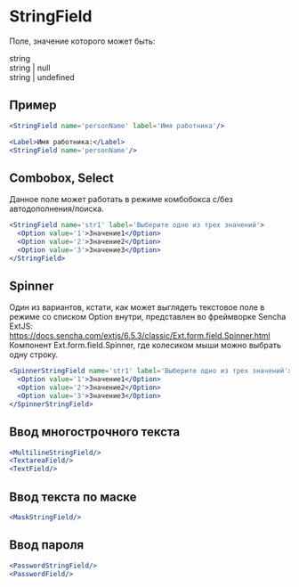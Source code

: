 StringField
===========

Поле, значение которого может быть:

string  
string | null  
string | undefined  

Пример
------

```jsx
<StringField name='personName' label='Имя работника'/>
```

```jsx
<Label>Имя работника:</Label>
<StringField name='personName'/>
```

Combobox, Select
----------------

Данное поле может работать в режиме комбобокса с/без автодополнения/поиска.

```jsx
<StringField name='str1' label='Выберите одно из трех значений'>
  <Option value='1'>Значение1</Option>
  <Option value='2'>Значение2</Option>
  <Option value='3'>Значение3</Option>
</StringField>
```

Spinner
-------

Один из вариантов, кстати, как может выглядеть текстовое поле в режиме со списком Option внутри, представлен
во фреймворке Sencha ExtJS: https://docs.sencha.com/extjs/6.5.3/classic/Ext.form.field.Spinner.html
Компонент Ext.form.field.Spinner, где колесиком мыши можно выбрать одну строку.

```jsx
<SpinnerStringField name='str1' label='Выберите одно из трех значений'>
  <Option value='1'>Значение1</Option>
  <Option value='2'>Значение2</Option>
  <Option value='3'>Значение3</Option>
</SpinnerStringField>
```

Ввод многострочного текста
--------------------------

```jsx
<MultilineStringField/>
<TextareaField/>
<TextField/>
```

Ввод текста по маске
--------------------

```jsx
<MaskStringField/>
```

Ввод пароля
-----------

```jsx
<PasswordStringField/>
<PasswordField/>
```

